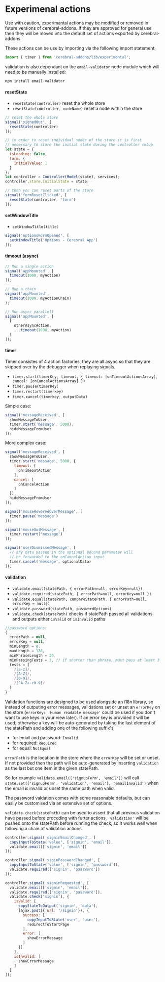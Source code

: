 # Experimenal actions

Use with caution, experimantal actions may be modified or removed in future versions of cerebral-addons. If they are approved for general use then they will be moved into the default set of actions exported by cerebral-addons.

These actions can be use by importing via the following import statement:

```js
import { timer } from 'cerebral-addons/lib/experimental';
```

validation is also dependant on the `email-validator` node module which will need to be manually installed:

```js
npm install email-validator
```

#### resetState

* `resetState(controller)` reset the whole store
* `resetState(controller, nodeName)` reset a node within the store

```js
// reset the whole store
signal('signedOut', [
  resetState(controller)
]);

// in order to reset individual nodes of the store it is first
// necessary to store the initial state during the controller setup
let state = {
  isLoading: false,
  form: {
    initialValue: 1
  }
};
let controller = Controller(Model(state), services);
controller.store.initialState = state;

// then you can reset parts of the store
signal('formResetClicked', [
  resetState(controller, 'form')
]);
```

#### setWindowTitle

* `setWindowTitle(title)`

```js
signal('optionsFormOpened', [
  setWindowTitle('Options - Cerebral App')
]);
```

#### timeout (async)
```js
// Run a single action
signal('appMounted', [
  timeout(1000, myAction)
]);

// Run a chain
signal('appMounted',
  timeout(1000, myActionChain)
);

// Run async parallell
signal('appMounted', [
  [
    otherAsyncAction,
    ...timeout(1000, myAction)
  ]
]);
```

#### timer
Timer consistes of 4 action factories, they are all async so that they are skipped over by the debugger when replaying signals.

* `timer.start(timerKey, timeout, {
  timeout: [onTimeoutActionsArray],
  cancel: [onCancelActionsArray]
})`
* `timer.pause(timerKey)`
* `timer.restart(timerkey)`
* `timer.cancel(timerkey, outputData)`

Simple case:

```js
signal('messageReceived', [
  showMessageToUser,
  timer.start('message', 5000),
  hideMessageFromUser
]);
```

More complex case:

```js
signal('messageReceived', [
  showMessageToUser,
  timer.start('message', 5000, {
    timeout: [
      onTimeoutAction
    ],
    cancel: [
      onCancelAction
    ]
  }),
  hideMessageFromUser
]);

signal('mouseHoveredOverMessage', [
  timer.pause('message')
]);

signal('mouseOutMessage', [
  timer.restart('message')
]);

signal('userDismissedMessage', [
  // any data passed in the optional second parameter will
  // be forwarded to the onCancelAction input
  timer.cancel('message', optionalData)
]);
```

#### validation

* `validate.email(statePath, { errorPath=null, errorKey=null})`
* `validate.required(statePath, { errorPath=null, errorKey=null })`
* `validate.equal(statePath, compareStatePath, { errorPath=null, errorKey = null})`
* `validate.password(statePath, passwordOptions)`
* `validate.check(statePath)` checks if statePath passed all validations and outputs either `isValid` or `isInvalid` paths

```js
//password options:
{
  errorPath = null,
  errorKey = null,
  minLength = 8,
  maxLength = 128,
  minPhraseLength = 20,
  minPassingTests = 3, // if shorter than phrase, must pass at least 3 of the given tests
  tests = [
    /[a-z]/,
    /[A-Z]/,
    /[0-9]/,
    /[^A-Za-z0-9]/
  ]
}
```

Validation functions are designed to be used alongside an i18n library, so instead of outputing error messages, validations set or unset an `errorKey` on the store (`errorKey: 'Human readable message'` could be used if you don't want to use keys in your view later). If an error key is provided it will be used, otherwise a key will be auto-generated by taking the last element of the statePath and adding one of the following suffix's

* for email and password: `Invalid`
* for required: `Required`
* for equal: `NotEqual`

`errorPath` is the location in the store where the `errorKey` will be set or unset. If not provided then the path will be auto-generated by inserting `validation` as the last but one item in the given statePath.

So for example `validate.email(['signupForm', 'email'])` will call `state.set(['signupForm', 'validation', 'email'], 'emailInvalid')` when the email is invalid or unset the same path when valid.

The password valdation comes with some reasonable defaults, but can easily be customised via an extensive set of options.

`validate.check(statePath)` can be used to assert that all previous validation have passed before proceding with furter actions, `'validation'` will be pushed onto the statePath before running the check, so it works well when following a chain of validation actions.

```js
controller.signal('signinEmailChanged', [
  copyInputToState('value', ['signin', 'email']),
  validate.email(['signin', 'email'])
]);

controller.signal('siginPasswordChanged', [
  copyInputToState('value', ['signin', 'password']),
  validate.required(['signin', 'password'])
]);

controller.signal('signinRequested', [
  validate.email(['signin', 'email']),
  validate.required(['signin', 'password']),
  validate.check('signin'), {
    isValid: [
      copyStateToOutput('signin', 'data'),
      [ajax.post({ url: '/signin'}), {
        success: [
          copyInputToState('user', 'user'),
          redirectToStartPage
        ],
        error: [
          showErrorMessage
        ]
      }]
    ],
    isInvalid: [
      showErrorMessage
    ]
  }
]);

```
